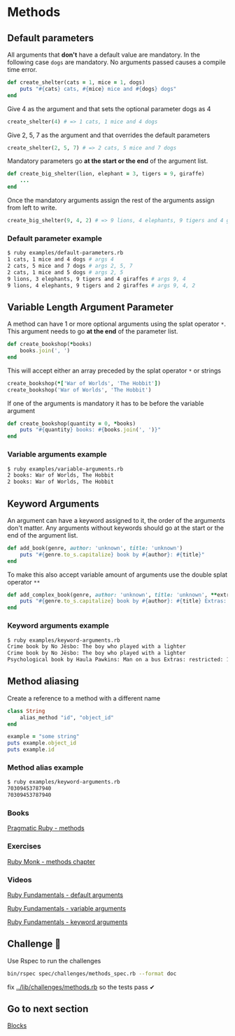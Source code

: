 # Methods

## Default parameters

All arguments that **don't** have a default value are mandatory. In the following case `dogs` are mandatory.  No arguments passed causes a compile time error.

```ruby
def create_shelter(cats = 1, mice = 1, dogs)
    puts "#{cats} cats, #{mice} mice and #{dogs} dogs"
end
```

Give 4 as the argument and that sets the optional parameter dogs as 4

```ruby
create_shelter(4) # => 1 cats, 1 mice and 4 dogs
```

Give 2, 5, 7 as the argument and that overrides the default parameters

```ruby
create_shelter(2, 5, 7) # => 2 cats, 5 mice and 7 dogs
```

Mandatory parameters go **at the start or the end** of the argument list.

```ruby
def create_big_shelter(lion, elephant = 3, tigers = 9, giraffe)
    ...
end
```

Once the mandatory arguments assign the rest of the arguments assign from left to write.

```ruby
create_big_shelter(9, 4, 2) # => 9 lions, 4 elephants, 9 tigers and 4 giraffes
```

### Default parameter example

```bash
$ ruby examples/default-parameters.rb
1 cats, 1 mice and 4 dogs # args 4
2 cats, 5 mice and 7 dogs # args 2, 5, 7
2 cats, 1 mice and 5 dogs # args 2, 5
9 lions, 3 elephants, 9 tigers and 4 giraffes # args 9, 4
9 lions, 4 elephants, 9 tigers and 2 giraffes # args 9, 4, 2
```

## Variable Length Argument Parameter

A method can have 1 or more optional arguments using the splat operator `*`.  This argument needs to go **at the end** of the parameter list.

```ruby
def create_bookshop(*books)
    books.join(', ')
end
```

This will accept either an array preceded by the splat operator `*` or strings

```ruby
create_bookshop(*['War of Worlds', 'The Hobbit'])
create_bookshop('War of Worlds', 'The Hobbit')
```

If one of the arguments is mandatory it has to be before the variable argument

```ruby
def create_bookshop(quantity = 0, *books)
    puts "#{quantity} books: #{books.join(', ')}"
end
```

### Variable arguments example

```bash
$ ruby examples/variable-arguments.rb
2 books: War of Worlds, The Hobbit
2 books: War of Worlds, The Hobbit
```

## Keyword Arguments

An argument can have a keyword assigned to it, the order of the arguments don't matter.  Any arguments without keywords should go at the start or the end of the argument list.

```ruby
def add_book(genre, author: 'unknown', title: 'unknown')
    puts "#{genre.to_s.capitalize} book by #{author}: #{title}"
end
```

To make this also accept variable amount of arguments use the double splat operator `**`

```ruby
def add_complex_book(genre, author: 'unknown', title: 'unknown', **extras)
    puts "#{genre.to_s.capitalize} book by #{author}: #{title} Extras: #{extras.map {|key, value| "#{key}: #{value}"}.join(' ')}"
end
```

### Keyword arguments example

```bash
$ ruby examples/keyword-arguments.rb
Crime book by No Jësbo: The boy who played with a lighter
Crime book by No Jësbo: The boy who played with a lighter
Psychological book by Haula Pawkins: Man on a bus Extras: restricted: 18
```

## Method aliasing

Create a reference to a method with a different name

```ruby
class String
    alias_method "id", "object_id"
end

example = "some string"
puts example.object_id
puts example.id
```

### Method alias example

```bash
$ ruby examples/keyword-arguments.rb
70309453787940
70309453787940
```

### Books

[Pragmatic Ruby - methods](http://ruby-doc.com/docs/ProgrammingRuby/html/tut_methods.html)

### Exercises

[Ruby Monk - methods chapter](https://rubymonk.com/learning/books/1-ruby-primer/chapters/19-ruby-methods/lessons/69-new-lesson)

### Videos

[Ruby Fundamentals - default arguments](https://app.pluralsight.com/player?course=ruby-fundamentals&author=alex-korban&name=ruby-fundamentals-module5&clip=1&mode=live)

[Ruby Fundamentals - variable arguments](https://app.pluralsight.com/player?course=ruby-fundamentals&author=alex-korban&name=ruby-fundamentals-module5&clip=2&mode=live)

[Ruby Fundamentals - keyword arguments](https://app.pluralsight.com/player?course=ruby-fundamentals&author=alex-korban&name=ruby-fundamentals-module5&clip=3&mode=live)

## Challenge 🎠

Use Rspec to run the challenges

```bash
bin/rspec spec/challenges/methods_spec.rb --format doc
```

fix [../lib/challenges/methods.rb](../lib/challenges/methods.rb) so the tests pass ✔

## Go to next section

[Blocks](./blocks)